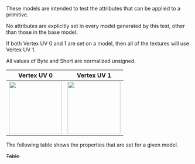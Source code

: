 These models are intended to test the attributes that can be applied to a primitive.  

No attributes are explicitly set in every model generated by this test, other than those in the base model.  

If both Vertex UV 0 and 1 are set on a model, then all of the textures will use Vertex UV 1.

All values of Byte and Short are normalized unsigned.

 Vertex UV 0 |  Vertex UV 1
:---: | :---:
<img src="./Icon_UVspace0.png" height="144" width="144" align="middle"> | <img src="./Icon_UVspace1.png" height="144" width="144" align="middle">

The following table shows the properties that are set for a given model.  

~~Table~~ 
